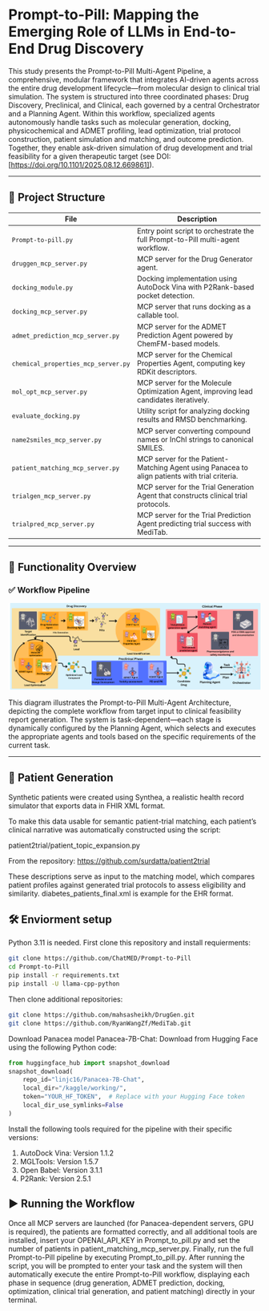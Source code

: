 # Prompt-to-Pill: Mapping the Emerging Role of LLMs in End-to-End Drug Discovery

This study presents the Prompt-to-Pill Multi-Agent Pipeline, a comprehensive, modular framework that integrates AI-driven agents across the entire drug development lifecycle—from molecular design to clinical trial simulation. The system is structured into three coordinated phases: Drug Discovery, Preclinical, and Clinical, each governed by a central Orchestrator and a Planning Agent. Within this workflow, specialized agents autonomously handle tasks such as molecular generation, docking, physicochemical and ADMET profiling, lead optimization, trial protocol construction, patient simulation and matching, and outcome prediction. Together, they enable ask-driven simulation of drug development and trial feasibility for a given therapeutic target (see DOI: [https://doi.org/10.1101/2025.08.12.669861]).

---

## 📁 Project Structure

| File                    | Description                                                           |
|-------------------------|-----------------------------------------------------------------------|
| `Prompt-to-pill.py`     | Entry point script to orchestrate the full Prompt-to-Pill multi-agent workflow.                          |
| `druggen_mcp_server.py` | MCP server for the Drug Generator agent.                              |
| `docking_module.py`     | Docking implementation using AutoDock Vina with P2Rank-based pocket detection.                           |
| `docking_mcp_server.py` | MCP server that runs docking as a callable tool.                      |
| `admet_prediction_mcp_server.py`    | MCP server for the ADMET Prediction Agent powered by ChemFM-based models.                                 |
| `chemical_properties_mcp_server.py` | MCP server for the Chemical Properties Agent, computing key RDKit descriptors. |
|`mol_opt_mcp_server.py`| MCP server for the Molecule Optimization Agent, improving lead candidates iteratively.|
|`evaluate_docking.py` | Utility script for analyzing docking results and RMSD benchmarking.|
|`name2smiles_mcp_server.py` | MCP server converting compound names or InChI strings to canonical SMILES.|
|`patient_matching_mcp_server.py` | MCP server for the Patient-Matching Agent using Panacea to align patients with trial criteria.|
|`trialgen_mcp_server.py` | MCP server for the Trial Generation Agent that constructs clinical trial protocols.|
|`trialpred_mcp_server.py` | MCP server for the Trial Prediction Agent predicting trial success with MediTab.|

---

## 🧠 Functionality Overview

### ✅ Workflow Pipeline

![Multi-Agent Drug Discovery System](./workflow.png)

This diagram illustrates the Prompt-to-Pill Multi-Agent Architecture, depicting the complete workflow from target input to clinical feasibility report generation. The system is task-dependent—each stage is dynamically configured by the Planning Agent, which selects and executes the appropriate agents and tools based on the specific requirements of the current task.

---

## 🧬 Patient Generation

Synthetic patients were created using Synthea, a realistic health record simulator that exports data in FHIR XML format.

To make this data usable for semantic patient-trial matching, each patient’s clinical narrative was automatically constructed using the script:

patient2trial/patient_topic_expansion.py

From the repository:
 https://github.com/surdatta/patient2trial

These descriptions serve as input to the matching model, which compares patient profiles against generated trial protocols to assess eligibility and similarity. diabetes_patients_final.xml is example for the EHR format.

## 🛠️ Enviorment setup
Python 3.11 is needed. First clone this repository and install requierments:

```bash
git clone https://github.com/ChatMED/Prompt-to-Pill
cd Prompt-to-Pill
pip install -r requirements.txt
pip install -U llama-cpp-python
```

Then clone additional repositories:

```bash
git clone https://github.com/mahsasheikh/DrugGen.git
git clone https://github.com/RyanWangZf/MediTab.git
```

Download Panacea model Panacea-7B-Chat: Download from Hugging Face using the following Python code:

```python
from huggingface_hub import snapshot_download
snapshot_download(
    repo_id="linjc16/Panacea-7B-Chat",
    local_dir="/kaggle/working/",
    token="YOUR_HF_TOKEN",  # Replace with your Hugging Face token
    local_dir_use_symlinks=False
)
```

Install the following tools required for the pipeline with their specific versions:
1. AutoDock Vina: Version 1.1.2
2. MGLTools: Version 1.5.7
3. Open Babel: Version 3.1.1 
4. P2Rank: Version 2.5.1

## ▶️ Running the Workflow

Once all MCP servers are launched (for Panacea-dependent servers, GPU is required), the patients are formatted correctly, and all additional tools are installed, insert your OPENAI_API_KEY in Prompt_to_pill.py and set the number of patients in patient_matching_mcp_server.py. Finally, run the full Prompt-to-Pill pipeline by executing Prompt_to_pill.py. After running the script, you will be prompted to enter your task and the system will then automatically execute the entire Prompt-to-Pill workflow, displaying each phase in sequence (drug generation, ADMET prediction, docking, optimization, clinical trial generation, and patient matching) directly in your terminal.

